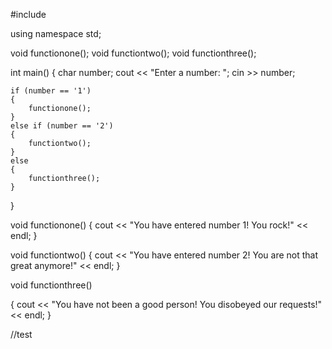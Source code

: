 #include <iostream>

using namespace std;

void functionone();
void functiontwo();
void functionthree();

int main()
{
    char number;
    cout << "Enter a number: ";
    cin >> number;

    if (number == '1')
    {
        functionone();
    }
    else if (number == '2')
    {
        functiontwo();
    }
    else
    {
        functionthree();
    }


}

void functionone()
{
    cout << "You have entered number 1! You rock!" << endl;
}

void functiontwo()
{
    cout << "You have entered number 2! You are not that great anymore!" << endl;
}

void functionthree()

{
    cout << "You have not been a good person! You disobeyed our requests!" << endl;
}

//test
